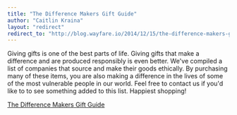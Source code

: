 ```yaml
---
title: "The Difference Makers Gift Guide"
author: "Caitlin Kraina"
layout: "redirect"
redirect_to: "http://blog.wayfare.io/2014/12/15/the-difference-makers-gift-guide/"
---
```


Giving gifts is one of the best parts of life. Giving gifts that make a difference and are produced responsibly is even better. We've compiled a list of companies that source and make their goods ethically. By purchasing many of these items, you are also making a difference in the lives of some of the most vulnerable people in our world. Feel free to contact us if you'd like to to see something added to this list. Happiest shopping!

<a href="/gift-directory" class="btn btn-primary">The Difference Makers Gift Guide</a>
